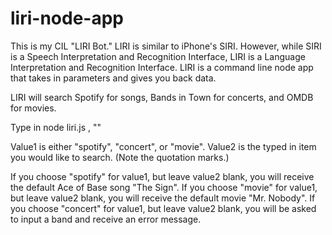# liri-node-app

This is my CIL "LIRI Bot." LIRI is similar to iPhone's SIRI. However, while SIRI is a Speech Interpretation and Recognition Interface, LIRI is a Language Interpretation and Recognition Interface. LIRI is a command line node app that takes in parameters and gives you back data.

LIRI will search Spotify for songs, Bands in Town for concerts, and OMDB for movies.

Type in 
    node liri.js <value1>, "<value2>" 
    
Value1 is either "spotify", "concert", or "movie". 
Value2 is the typed in item you would like to search. (Note the quotation marks.)

If you choose "spotify" for value1, but leave value2 blank, you will receive the default Ace of Base song "The Sign".
If you choose "movie" for value1, but leave value2 blank, you will receive the default movie "Mr. Nobody".
If you choose "concert" for value1, but leave value2 blank, you will be asked to input a band and receive an error message.


